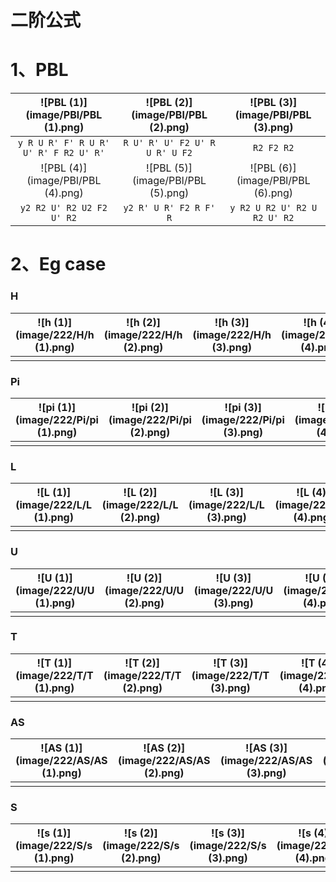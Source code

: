 # 二阶公式





# 1、PBL

|   ![PBL (1)](image/PBl/PBL (1).png)   | ![PBL (2)](image/PBl/PBL (2).png) | ![PBL (3)](image/PBl/PBL (3).png) |
| :-----------------------------------: | :-------------------------------: | :-------------------------------: |
| `y R U R' F' R U R' U' R' F R2 U' R'` |  `R U' R' U' F2 U' R U R' U F2`   |            `R2 F2 R2`             |
|   ![PBL (4)](image/PBl/PBL (4).png)   | ![PBL (5)](image/PBl/PBL (5).png) | ![PBL (6)](image/PBl/PBL (6).png) |
|       `y2 R2 U' R2 U2 F2 U' R2`       |      `y2 R' U R' F2 R F' R`       |   `y R2 U R2 U' R2 U R2 U' R2`    |









# 2、Eg case

### H

| ![h (1)](image/222/H/h (1).png) | ![h (2)](image/222/H/h (2).png) | ![h (3)](image/222/H/h (3).png) | ![h (4)](image/222/H/h (4).png) |
| ------------------------------- | ------------------------------- | ------------------------------- | ------------------------------- |
|                                 |                                 |                                 |                                 |

### Pi

| ![pi (1)](image/222/Pi/pi (1).png) | ![pi (2)](image/222/Pi/pi (2).png) | ![pi (3)](image/222/Pi/pi (3).png) | ![pi (4)](image/222/Pi/pi (4).png) | ![pi (5)](image/222/Pi/pi (5).png) | ![pi (6)](image/222/Pi/pi (6).png) |
| ---------------------------------- | ---------------------------------- | ---------------------------------- | ---------------------------------- | ---------------------------------- | ---------------------------------- |
|                                    |                                    |                                    |                                    |                                    |                                    |

### L

| ![L (1)](image/222/L/L (1).png) | ![L (2)](image/222/L/L (2).png) | ![L (3)](image/222/L/L (3).png) | ![L (4)](image/222/L/L (4).png) | ![L (5)](image/222/L/L (5).png) | ![L (6)](image/222/L/L (6).png) |
| ------------------------------- | ------------------------------- | ------------------------------- | ------------------------------- | ------------------------------- | ------------------------------- |
|                                 |                                 |                                 |                                 |                                 |                                 |

### U

| ![U (1)](image/222/U/U (1).png) | ![U (2)](image/222/U/U (2).png) | ![U (3)](image/222/U/U (3).png) | ![U (4)](image/222/U/U (4).png) | ![U (5)](image/222/U/U (5).png) | ![U (6)](image/222/U/U (6).png) |
| ------------------------------- | ------------------------------- | ------------------------------- | ------------------------------- | ------------------------------- | ------------------------------- |
|                                 |                                 |                                 |                                 |                                 |                                 |

### T

| ![T (1)](image/222/T/T (1).png) | ![T (2)](image/222/T/T (2).png) | ![T (3)](image/222/T/T (3).png) | ![T (4)](image/222/T/T (4).png) | ![T (5)](image/222/T/T (5).png) | ![T (6)](image/222/T/T (6).png) |
| ------------------------------- | ------------------------------- | ------------------------------- | ------------------------------- | ------------------------------- | ------------------------------- |
|                                 |                                 |                                 |                                 |                                 |                                 |

### AS

| ![AS (1)](image/222/AS/AS (1).png) | ![AS (2)](image/222/AS/AS (2).png) | ![AS (3)](image/222/AS/AS (3).png) | ![AS (4)](image/222/AS/AS (4).png) | ![AS (5)](image/222/AS/AS (5).png) | ![AS (6)](image/222/AS/AS (6).png) |
| ---------------------------------- | ---------------------------------- | ---------------------------------- | ---------------------------------- | ---------------------------------- | ---------------------------------- |
|                                    |                                    |                                    |                                    |                                    |                                    |

### S

| ![s (1)](image/222/S/s (1).png) | ![s (2)](image/222/S/s (2).png) | ![s (3)](image/222/S/s (3).png) | ![s (4)](image/222/S/s (4).png) | ![s (5)](image/222/S/s (5).png) | ![s (6)](image/222/S/s (6).png) |
| ------------------------------- | ------------------------------- | ------------------------------- | ------------------------------- | ------------------------------- | ------------------------------- |
|                                 |                                 |                                 |                                 |                                 |                                 |

